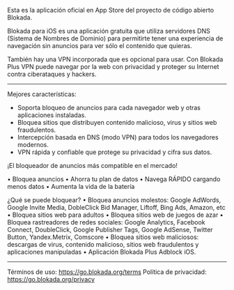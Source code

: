 Esta es la aplicación oficial en App Store del proyecto de código abierto Blokada.

Blokada para iOS es una aplicación gratuita que utiliza servidores DNS (Sistema de Nombres de Dominio) para permitirte tener una experiencia de navegación sin anuncios para ver sólo el contenido que quieras.

También hay una VPN incorporada que es opcional para usar. Con Blokada Plus VPN puede navegar por la web con privacidad y proteger su Internet contra ciberataques y hackers.

----

Mejores características:

- Soporta bloqueo de anuncios para cada navegador web y otras aplicaciones instaladas.
- Bloquea sitios que distribuyen contenido malicioso, virus y sitios web fraudulentos.
- Intercepción basada en DNS (modo VPN) para todos los navegadores modernos.
- VPN rápida y confiable que protege su privacidad y cifra sus datos.

¡El bloqueador de anuncios más compatible en el mercado!

• Bloquea anuncios • Ahorra tu plan de datos • Navega RÁPIDO cargando menos datos • Aumenta la vida de la batería

¿Qué se puede bloquear? • Bloquea anuncios molestos: Google AdWords, Google Invite Media, DobleClick Bid Manager, Liftoff, Bing Ads, Amazon, etc • Bloquea sitios web para adultos • Bloquea sitios web de juegos de azar • Bloquea rastreadores de redes sociales: Google Analytics, Facebook Connect, DoubleClick, Google Publisher Tags, Google AdSense, Twitter Button, Yandex.Metrix, Comscore • Bloquea sitios web maliciosos: descargas de virus, contenido malicioso, sitios web fraudulentos y aplicaciones manipuladas • Aplicación Blokada Plus Adblock iOS.

----

Términos de uso: https://go.blokada.org/terms Política de privacidad: https://go.blokada.org/privacy
